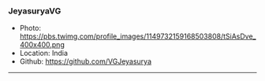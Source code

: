 ### JeyasuryaVG
- Photo: https://pbs.twimg.com/profile_images/1149732159168503808/tSiAsDve_400x400.png
- Location: India
- Github: https://github.com/VGJeyasurya
***
